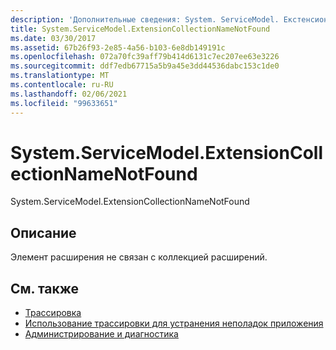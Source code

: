 ```yaml
---
description: 'Дополнительные сведения: System. ServiceModel. Екстенсионколлектионнаменотфаунд'
title: System.ServiceModel.ExtensionCollectionNameNotFound
ms.date: 03/30/2017
ms.assetid: 67b26f93-2e85-4a56-b103-6e8db149191c
ms.openlocfilehash: 072a70fc39aff79b414d6131c7ec207ee63e3226
ms.sourcegitcommit: ddf7edb67715a5b9a45e3dd44536dabc153c1de0
ms.translationtype: MT
ms.contentlocale: ru-RU
ms.lasthandoff: 02/06/2021
ms.locfileid: "99633651"
---
```

# <a name="systemservicemodelextensioncollectionnamenotfound"></a>System.ServiceModel.ExtensionCollectionNameNotFound

System.ServiceModel.ExtensionCollectionNameNotFound  
  
## <a name="description"></a>Описание  

 Элемент расширения не связан с коллекцией расширений.  
  
## <a name="see-also"></a>См. также

- [Трассировка](index.md)
- [Использование трассировки для устранения неполадок приложения](using-tracing-to-troubleshoot-your-application.md)
- [Администрирование и диагностика](../index.md)

